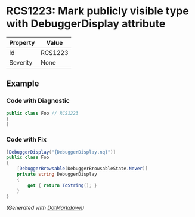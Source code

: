 # RCS1223: Mark publicly visible type with DebuggerDisplay attribute

| Property | Value   |
| -------- | ------- |
| Id       | RCS1223 |
| Severity | None    |

## Example

### Code with Diagnostic

```csharp
public class Foo // RCS1223
{
}
```

### Code with Fix

```csharp
[DebuggerDisplay("{DebuggerDisplay,nq}")]
public class Foo
{
    [DebuggerBrowsable(DebuggerBrowsableState.Never)]
    private string DebuggerDisplay
    {
        get { return ToString(); }
    }
}
```


*\(Generated with [DotMarkdown](http://github.com/JosefPihrt/DotMarkdown)\)*